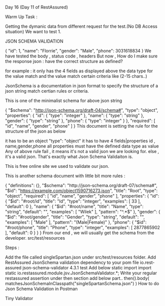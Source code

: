 Day 16 (Day 11 of RestAssured)

Warm Up Task :

Getting the dymanic data from different request for the test.(No DB Access situation) We want to test 1.

JSON SCHEMA VALIDATION

{
    "id": 1,
    "name": "Florrie",
    "gender": "Male",
    "phone": 3031618834
}
We have tested the body , status code , headers But now , How do I make sure the response json : have the correct structure as defined?

for example : it only has the 4 fields as displayed above the data type for the value match and the value match certain criteria like (2-15 chars..)

JsonSchema is a documentation in json format to specify the structure of a json string match certian rules or criteria.

This is one of the minimalist schema for above json string

{
  "$schema": "http://json-schema.org/draft-04/schema#",
  "type": "object",
  "properties": {
    "id": {
      "type": "integer"
    },
    "name": {
      "type": "string"
    },
    "gender": {
      "type": "string"
    },
    "phone": {
      "type": "integer"
    }
  },
  "required": [
    "id",
    "name",
    "gender",
    "phone"
  ]
}
This document is setting the rule for the structure of the json as below

it has to be an object "type": "object"
it has to have 4 fields|properties id , name,gender,phone
all properties must have the defined data type as value
Any of above rule fail , it means it's not a valid json we are looking for. else , it's a valid json. That's exactly what Json Schema Validaiton is.

This is free online site we used to validate our json.

This is another schema document with little bit more rules :

{
  "definitions": {},
  "$schema": "http://json-schema.org/draft-07/schema#",
  "$id": "https://example.com/object1590716273.json",
  "title": "Root",
  "type": "object",
  "required": [
    "id",
    "name",
    "gender",
    "phone"
  ],
  "properties": {
    "id": {
      "$id": "#root/id",
      "title": "Id",
      "type": "integer",
      "examples": [
        33
      ],
      "default": 0
    },
    "name": {
      "$id": "#root/name",
      "title": "Name",
      "type": "string",
      "default": "",
      "examples": [
        "Wilek"
      ],
      "pattern": "^.*$"
    },
    "gender": {
      "$id": "#root/gender",
      "title": "Gender",
      "type": "string",
      "default": "",
      "examples": [
        "Male"
      ],
      "pattern": "(Male|Female)"
    },
    "phone": {
      "$id": "#root/phone",
      "title": "Phone",
      "type": "integer",
      "examples": [
        2877865902
      ],
      "default": 0
    }
  }
}
From our end , we will usually get the schema from the developer. src/test/resources

Steps :

Add the file called singleSpartan.json under src/test/resources folder.
Add RestAssured JsonSchema validation dependency to your pom file
<dependency>
      <groupId>io.rest-assured</groupId>
      <artifactId>json-schema-validator</artifactId>
      <version>4.3.1</version>
      <scope>test</scope>
</dependency>
Add below static import
import static io.restassured.module.jsv.JsonSchemaValidator.*;
Write your regular restassured assertion under then section add below part..
then().body( matchesJsonSchemaInClasspath("singleSpartanSchema.json") )
How to do Json Schema Validation in Postman

Tiny Validator